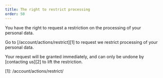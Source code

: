 ```yaml
---
title: The right to restrict processing
order: 50
---
```


You have the right to request a restriction on the processing of your personal data.

Go to \[/account/actions/restrict]\[1] to request we restrict processing of your personal data.

<Warning>

Your request will be granted immediately, and can only be undone by \[contacting us]\[2] to lift the restriction.

</Warning>
[1]: /account/actions/restrict/
